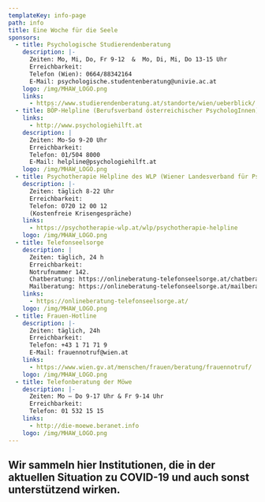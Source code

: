 ```yaml
---
templateKey: info-page
path: info
title: Eine Woche für die Seele
sponsors:
  - title: Psychologische Studierendenberatung
    description: |-
      Zeiten: Mo, Mi, Do, Fr 9-12  &  Mo, Di, Mi, Do 13-15 Uhr
      Erreichbarkeit: 
      Telefon (Wien): 0664/88342164      
      E-Mail: psychologische.studentenberatung@univie.ac.at 
    logo: /img/MHAW_LOGO.png
    links:
      - https://www.studierendenberatung.at/standorte/wien/ueberblick/
  - title: BÖP-Helpline (Berufsverband österreichischer PsychologInnen)
    links:
      - http://www.psychologiehilft.at
    description: |
      Zeiten: Mo-So 9-20 Uhr
      Erreichbarkeit:
      Telefon: 01/504 8000 	           
      E-Mail: helpline@psychologiehilft.at
    logo: /img/MHAW_LOGO.png
  - title: Psychotherapie Helpline des WLP (Wiener Landesverband für Psychotherapie)
    description: |-
      Zeiten: täglich 8-22 Uhr
      Erreichbarkeit:
      Telefon: 0720 12 00 12
      (Kostenfreie Krisengespräche)
    links:
      - https://psychotherapie-wlp.at/wlp/psychotherapie-helpline
    logo: /img/MHAW_LOGO.png
  - title: Telefonseelsorge
    description: |
      Zeiten: täglich, 24 h
      Erreichbarkeit:
      Notrufnummer 142.        
      Chatberatung: https://onlineberatung-telefonseelsorge.at/chatberatung.html
      Mailberatung: https://onlineberatung-telefonseelsorge.at/mailberatung.html
    links:
      - https://onlineberatung-telefonseelsorge.at/
    logo: /img/MHAW_LOGO.png
  - title: Frauen-Hotline
    description: |-
      Zeiten: täglich, 24h
      Erreichbarkeit:
      Telefon: +43 1 71 71 9
      E-Mail: frauennotruf@wien.at
    links:
      - https://www.wien.gv.at/menschen/frauen/beratung/frauennotruf/
    logo: /img/MHAW_LOGO.png
  - title: Telefonberatung der Möwe
    description: |-
      Zeiten: Mo – Do 9-17 Uhr & Fr 9-14 Uhr
      Erreichbarkeit:
      Telefon: 01 532 15 15
    links:
      - http://die-moewe.beranet.info
    logo: /img/MHAW_LOGO.png
---
```

## **Wir sammeln hier Institutionen, die in der aktuellen Situation zu COVID-19 und auch sonst unterstützend wirken.**